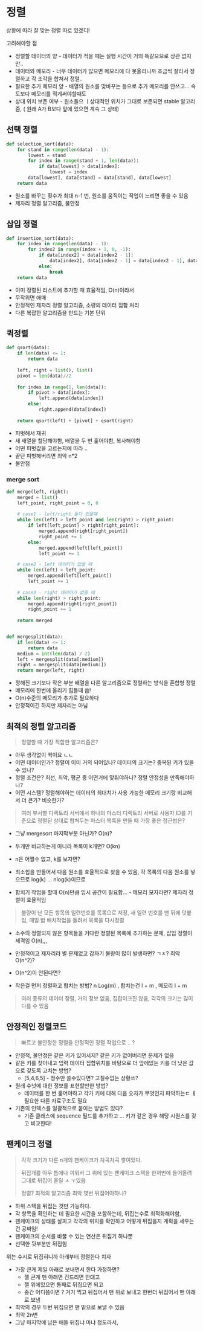# 정렬



상황에 따라 잘 맞는 정렬 따로 있겠디!

고려해야할 점

* 정렬할 데이터의 양 - 데이터가 적을 때는 실행 시간이 거의 똑같으므로 상관 없지만..
* 데이터와 메모리 - 너무 데이터가 많으면 메모리에 다 못올리니까 조금씩 잘라서 정렬하고 각 조각을 합쳐서 정렬..
* 필요한 추가 메모리 양 - 배열의 원소를 맞바꾸는 등으로 추가 메모리를 안쓰고... 속도보다 메모리를 적게써야할때도
* 상대 위치 보존 여부 - 원소들으 ㅣ상대적인 위치가 그대로 보존되면 stable 알고리즘, ( 원래 A가 B보다 앞에 있으면 계속 그 상태)

## 선택 정렬

```python
def selection_sort(data):
    for stand in range(len(data) - 1):
        lowest = stand
        for index in range(stand + 1, len(data)):
            if data[lowest] > data[index]:
                lowest = index
        data[lowest], data[stand] = data[stand], data[lowest]
    return data
```

* 원소를 바꾸는 횟수가 최대 n-1 번, 원소를 움직이는 작업이 느리면 좋을 수 있음
* 제자리 정렬 알고리즘, 불안정

## 삽입 정렬

```python
def insertion_sort(data):
    for index in range(len(data) - 1):
        for index2 in range(index + 1, 0, -1):
            if data[index2] < data[index2 - 1]:
                data[index2], data[index2 - 1] = data[index2 - 1], data[index2]
            else:
                break
    return data
```

* 이미 정렬된 리스트에 추가할 때 효율적임, O(n)이라서
* 무작위면 애매
* 안정적인 제자리 정렬 알고리즘, 소량의 데이터 집합 처리
* 다른 복잡한 알고리즘을 만드는 기본 단위

## 퀵정렬

```python
def qsort(data):
    if len(data) <= 1:
        return data
    
    left, right = list(), list()
    pivot = len(data)//2
    
    for index in range(1, len(data)):
        if pivot > data[index]:
            left.append(data[index])
        else:
            right.append(data[index])
    
    return qsort(left) + [pivot] + qsort(right)
```

* 피벗해서 재귀
* 새 배열을 할당해야함, 배열을 두 번 훑어야함, 복사해야함
* 어떤 피벗값을 고르는지에 따라 ..
* 끝단 피벗해버리면 최악 n*2
* 불안점

### merge sort

```python
def merge(left, right):
    merged = list()
    left_point, right_point = 0, 0
    
    # case1 - left/right 둘다 있을때
    while len(left) > left_point and len(right) > right_point:
        if left[left_point] > right[right_point]:
            merged.append(right[right_point])
            right_point += 1
        else:
            merged.append(left[left_point])
            left_point += 1

    # case2 - left 데이터가 없을 때
    while len(left) > left_point:
        merged.append(left[left_point])
        left_point += 1
        
    # case3 - right 데이터가 없을 때
    while len(right) > right_point:
        merged.append(right[right_point])
        right_point += 1
    
    return merged


def mergesplit(data):
    if len(data) <= 1:
        return data
    medium = int(len(data) / 2)
    left = mergesplit(data[:medium])
    right = mergesplit(data[medium:])
    return merge(left, right)
```

* 정해진 크기보다 작은 부분 배열을 다른 알고리즘으로 정렬하는 방식을 혼합형 정렬
* 메모리에 한번에 올리기 힘들때 씀!
* O(n)수준의 메모리가 추가로 필요하다
* 안정적이긴 하지만 제자리는 아님

## 최적의 정렬 알고리즘

> 정렬할 때 가장 적합한 알고리즘은?

* 아무 생각없이 퀵이요 ㄴㄴ 
* 어떤 데이터인가? 정렬이 이미 거의 되어있나? 데이터의 크기는? 중복된 키가 있을 수 있나?
* 정렬 조건은? 최선, 최악, 평균 중 어떤거에 맞춰야하나? 정렬 안정성을 만족해야하나?
* 어떤 시스템? 정렬해야하는 데이터의 최대치가 사용 가능한 메모리 크기랑 비교해서 더 큰가? 비슷한가?

> 여러 부서별 디렉토리 서버에서 하나의 마스터 디렉토리 서버로 사용자 ID를 기준으로 정렬된 상태로 합쳐두는 마스터 목록을 만들 때 가장 좋은 접근법은?

* 그냥 mergesort 마지막부분 아닌가? O(n)? 

* 두개만 비교하는게 아니라 목록이 k개면? O(kn)
* n은 어쩔수 없고, k를 보자면? 
* 최소힙을 만들어서 다음 원소를 효율적으로 찾을 수 있음, 각 목록의 다음 원소를 넣으므로 log(k) ... nlog(k)이므로
* 합치기 작업을 할때 O(n)만큼 임시 공간이 필요함... - 메모리 모자라면? 제자리 정렬이 효율적임

> 불량이 난 모든 항목의 일련번호를 목록으로 저장, 새 일련 번호를 맨 뒤에 덧붙임, 매일 밤 배치작업을 돌려서 목록을 다시정렬

* 소수의 정렬되지 않은 항목들을 커다란 정렬된 목록에 추가하는 문제, 삽입 정렬이 제격임 O(n),,,

* 안정적이고 제자리라 별 문제없고 갑자기 불량이 많이 발생하면? ㄱㅊ? 최악 O(n^2)?
* O(n^2)이 안된다면? 
* 작은걸 먼저 정렬하고 합치는 방법? n Log(m) , 합치는건 l + m , 메모리 l + m 

> 여러 종류의 데이터 정렬, 거의 정보 없음, 집합이크진 않음, 각각의 크기는 많이 다를 수 있음

## 안정적인 정렬코드

> 빠르고 불안정한 정렬을 안정적인 정렬 작업으로 .. ?

* 안정적, 불안정은 같은 키가 있어서지? 같은 키가 없어버리면 문제가 없음
* 같은 키를 찾아내고 입력 데이터 집합위치를 바탕으로 더 앞에있는 키를 더 낮은 값으로 갖도록 고치는 방법?
  * [5,4,6,5] - 정수만 쓸수있다면? 고칠수없는 상황쓰?
* 원래 수넛에 대한 정보를 표현할만한 방법? 
  * 데이터를 한 번 훑어야하고 각가 키에 대해 다음 숫자가 무엇인지 파악하는ㄷ ㅔ 필요한 다른 자료구조도 필요
* 기존의 인덱스를 일괄적으로 붙이는 방법도 있다?
  * 기존 클래스에 sequence 필드를 추가하고 ... 키가 같은 경우 해당 시퀀스를 갖고 비교한다!

## 팬케이크 정렬

> 각각 크기가 다른 n개의 팬케이크가 차곡차곡 쌓여있다.
>
> 뒤집개를 아무 틈에나 끼워서 그 위에 있는 팬케이크 스택을 한꺼번에 들어올려 그대로 뒤집어 올릴 ㅅ ㅜ있음
>
> 정렬? 최적의 알고리즘 최악 몇번 뒤집어야하나?

* 하위 스택을 뒤집는 것만 가능하다.
* 각 항목을 확인하는 데 필요한 시간을 포함하는데, 뒤집는수로 최적화해야함,
* 팬케이크의 상태를 살피고 각각의 위치를 확인하고 어떻게 뒤집을지 계획을 세우는건 공짜임!
* 팬케이크의 순서를 바꿀 수 있는 연산은 뒤집기 하나뿐
* 선택한 뒷부분만 뒤집힘

위는 수시로 뒤집히니까 아래부터 정렬한다 치자

* 가장 큰게 제일 아래로 보내면서 한다 가정하면?
  * 젤 큰게 맨 아래면 건드리면 안대고
  *  젤 위에있으면 통째로 뒤집으면 되고 
  * 중간 어디쯤이면 ? 거기 찍고 뒤집어서 맨 위로 보내고 한번더 뒤집어서 맨 아래로 보냄
* 최악의 경우 두번 뒤집으면 맨 밑으로 보낼 수 있음
* 최악 2n번
* 그냥 마지막에 남은 애들 뒤집냐 마냐 정도라서, 





